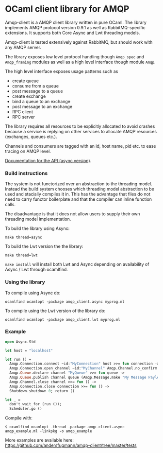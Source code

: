 OCaml client library for AMQP
=============================

Amqp-client is a AMQP client library written in pure OCaml. The
library implements AMQP protocol version 0.9.1 as well as RabbitMQ-specific
extensions. It supports both Core Async and Lwt threading models.

Amqp-client is tested extensively against RabbitMQ, but should work
with any AMQP server.

The library exposes low level protocol handling though ```Amqp_spec```
and ```Amqp_framing``` modules as well as a high level interface
though module ```Amqp```.

The high level interface exposes usage patterns such as
 * create queue
 * consume from a queue
 * post message to a queue
 * create exchange
 * bind a queue to an exchange
 * post message to an exchange
 * RPC client
 * RPC server

The library requires all resources to be explicitly allocated to avoid
crashes because a service is replying on other services to allocate AMQP resources
(exchanges, queues etc.).

Channels and consumers are tagged with an id, host name, pid etc. to ease tracing on AMQP level.

[Documentation for the API (async version)](http://andersfugmann.github.io/amqp-client/).
 

### Build instructions

The system is not functorized over an abstraction to the threading model. Instead the
build system chooses which threading model abstraction to be used and stacially compiles it in.
This has the advantage that files do not need to carry functor boilerplate and that the compiler can inline function calls.

The disadvantage is that it does not allow users to supply their own threading model implementation.

To build the library using Async:

```make thread=async```

To build the Lwt version the the library:

```make thread=lwt```

```make install``` will install both Lwt and Async depending on availability of Async / Lwt through ocamlfind.

### Using the library

To compile using Async do:

```ocamlfind ocamlopt -package amqp_client.async myprog.ml```

To compile using the Lwt version of the library do:

```ocamlfind ocamlopt -package amqp_client.lwt myprog.ml```


### Example

```ocaml
open Async.Std

let host = "localhost"

let run () =
  Amqp.Connection.connect ~id:"MyConnection" host >>= fun connection ->
  Amqp.Connection.open_channel ~id:"MyChannel" Amqp.Channel.no_confirm connection >>= fun channel ->
  Amqp.Queue.declare channel "MyQueue" >>= fun queue ->
  Amqp.Queue.publish channel queue (Amqp.Message.make "My Message Payload") >>= function `Ok ->
  Amqp.Channel.close channel >>= fun () ->
  Amqp.Connection.close connection >>= fun () ->
  Shutdown.shutdown 0; return ()

let _ =
  don't_wait_for (run ());
  Scheduler.go ()
```

Compile with:

```
$ ocamlfind ocamlopt -thread -package amqp-client.async amqp_example.ml -linkpkg -o amqp_example
```

More examples are available here: https://github.com/andersfugmann/amqp-client/tree/master/tests
